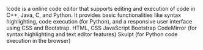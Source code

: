 Icode is a online code editor that supports editing and execution of code in C++, Java, C, and Python. It provides basic functionalities like syntax highlighting, code execution (for Python), and a responsive user interface using CSS and  Bootstrap.
HTML, CSS
JavaScript
Bootstrap
CodeMirror (for syntax highlighting and text editor features)
Skulpt (for Python code execution in the browser)
